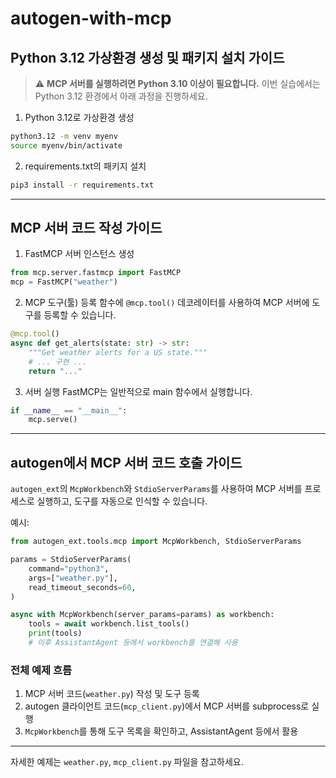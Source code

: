 

# autogen-with-mcp


## Python 3.12 가상환경 생성 및 패키지 설치 가이드

> ⚠️ **MCP 서버를 실행하려면 Python 3.10 이상이 필요합니다.**
> 이번 실습에서는 Python 3.12 환경에서 아래 과정을 진행하세요.

1. Python 3.12로 가상환경 생성
```sh
python3.12 -m venv myenv
source myenv/bin/activate
```

2. requirements.txt의 패키지 설치
```sh
pip3 install -r requirements.txt
```

---

## MCP 서버 코드 작성 가이드

1. FastMCP 서버 인스턴스 생성
```python
from mcp.server.fastmcp import FastMCP
mcp = FastMCP("weather")
```

2. MCP 도구(툴) 등록
함수에 `@mcp.tool()` 데코레이터를 사용하여 MCP 서버에 도구를 등록할 수 있습니다.
```python
@mcp.tool()
async def get_alerts(state: str) -> str:
    """Get weather alerts for a US state."""
    # ... 구현 ...
    return "..."
```

3. 서버 실행
FastMCP는 일반적으로 main 함수에서 실행합니다.
```python
if __name__ == "__main__":
    mcp.serve()
```

---

## autogen에서 MCP 서버 코드 호출 가이드

`autogen_ext`의 `McpWorkbench`와 `StdioServerParams`를 사용하여 MCP 서버를 프로세스로 실행하고, 도구를 자동으로 인식할 수 있습니다.

예시:
```python
from autogen_ext.tools.mcp import McpWorkbench, StdioServerParams

params = StdioServerParams(
    command="python3",
    args=["weather.py"],
    read_timeout_seconds=60,
)

async with McpWorkbench(server_params=params) as workbench:
    tools = await workbench.list_tools()
    print(tools)
    # 이후 AssistantAgent 등에서 workbench를 연결해 사용
```

### 전체 예제 흐름
1. MCP 서버 코드(`weather.py`) 작성 및 도구 등록
2. autogen 클라이언트 코드(`mcp_client.py`)에서 MCP 서버를 subprocess로 실행
3. `McpWorkbench`를 통해 도구 목록을 확인하고, AssistantAgent 등에서 활용

---
자세한 예제는 `weather.py`, `mcp_client.py` 파일을 참고하세요.
